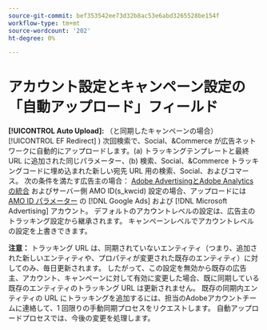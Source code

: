 ```yaml
---
source-git-commit: bef353542ee73d32b8ac53e6abd3265528be154f
workflow-type: tm+mt
source-wordcount: '202'
ht-degree: 0%

---
```

# アカウント設定とキャンペーン設定の「自動アップロード」フィールド

**[!UICONTROL Auto Upload]:** （と同期したキャンペーンの場合） [!UICONTROL EF Redirect] ) 次回検索で、Social、&amp;Commerce が広告ネットワークに自動的にアップロードします。(a) トラッキングテンプレートと最終 URL に追加された同じパラメーター、(b) 検索、Social、&amp;Commerce トラッキングコードに埋め込まれた新しい宛先 URL 用の検索、Social、およびコマース。 次の条件を満たす広告主の場合： [Adobe AdvertisingとAdobe Analyticsの統合](https://experienceleague.adobe.com/docs/advertising/integrations/analytics/overview.html) およびサーバー側 AMO ID(s_kwcid) 設定の場合、アップロードには [AMO ID パラメーター](/help/integrations/analytics/ids.md#amo-id) の [!DNL Google Ads] および [!DNL Microsoft Advertising] アカウント。 デフォルトのアカウントレベルの設定は、広告主のトラッキング設定から継承されます。 キャンペーンレベルでアカウントレベルの設定を上書きできます。

**注意：** トラッキング URL は、同期されていないエンティティ（つまり、追加された新しいエンティティや、プロパティが変更された既存のエンティティ）に対してのみ、毎日更新されます。 したがって、この設定を無効から既存の広告主、アカウント、キャンペーンに対して有効に変更した場合、既に同期している既存のエンティティのトラッキング URL は更新されません。 既存の同期内エンティティの URL にトラッキングを追加するには、担当のAdobeアカウントチームに連絡して、1 回限りの手動同期プロセスをリクエストします。 自動アップロードプロセスでは、今後の変更を処理します。

